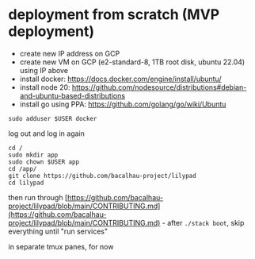 # deployment from scratch (MVP deployment)

* create new IP address on GCP
* create new VM on GCP (e2-standard-8, 1TB root disk, ubuntu 22.04) using IP above
* install docker: https://docs.docker.com/engine/install/ubuntu/
* install node 20: https://github.com/nodesource/distributions#debian-and-ubuntu-based-distributions
* install go using PPA: https://github.com/golang/go/wiki/Ubuntu

```
sudo adduser $USER docker
```
log out and log in again
```
cd /
sudo mkdir app
sudo chown $USER app
cd /app/
git clone https://github.com/bacalhau-project/lilypad
cd lilypad
```

then run through [https://github.com/bacalhau-project/lilypad/blob/main/CONTRIBUTING.md](https://github.com/bacalhau-project/lilypad/blob/main/CONTRIBUTING.md) - after `./stack boot`, skip everything until "run services"

in separate tmux panes, for now
